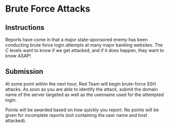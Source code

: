 # Brute Force Attacks
## Instructions

Reports have come in that a major state-sponsored enemy has been conducting
brute force login attempts at many major banking websites. The C levels want
to know if we get attacked, and if it does happen, they want to know ASAP!

## Submission

At some point within the next hour, Red Team will begin brute-force SSH
attacks. As soon as you are able to identify the attack, submit the domain name
of the server targeted as well as the username used for the attempted login.

Points will be awarded based on how quickly you report. No points will be given
for incomplete reports (not containing the user name and host attacked).

